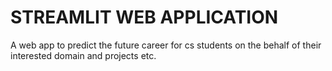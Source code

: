 # STREAMLIT WEB APPLICATION
A web app to predict the future career for cs students on the behalf of  their interested domain and projects etc. 
